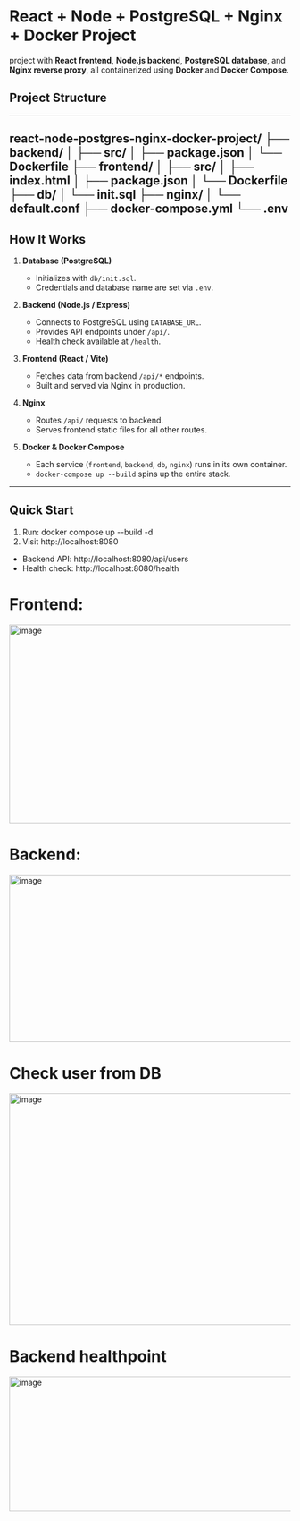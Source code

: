# React + Node + PostgreSQL + Nginx + Docker Project
project with **React frontend**, **Node.js backend**, **PostgreSQL database**, and **Nginx reverse proxy**, all containerized using **Docker** and **Docker Compose**.

## Project Structure
---
react-node-postgres-nginx-docker-project/
├── backend/
│ ├── src/
│ ├── package.json 
│ └── Dockerfile
├── frontend/ 
│ ├── src/ 
│ ├── index.html 
│ ├── package.json 
│ └── Dockerfile
├── db/ 
│ └── init.sql 
├── nginx/ 
│ └── default.conf
├── docker-compose.yml 
└── .env
---

## How It Works

1. **Database (PostgreSQL)**  
   - Initializes with `db/init.sql`.  
   - Credentials and database name are set via `.env`.  

2. **Backend (Node.js / Express)**  
   - Connects to PostgreSQL using `DATABASE_URL`.  
   - Provides API endpoints under `/api/`.  
   - Health check available at `/health`.

3. **Frontend (React / Vite)**  
   - Fetches data from backend `/api/*` endpoints.  
   - Built and served via Nginx in production.

4. **Nginx**  
   - Routes `/api/` requests to backend.  
   - Serves frontend static files for all other routes.

5. **Docker & Docker Compose**  
   - Each service (`frontend`, `backend`, `db`, `nginx`) runs in its own container.  
   - `docker-compose up --build` spins up the entire stack.

---

## Quick Start


1. Run: docker compose up --build -d
2. Visit http://localhost:8080

* Backend API: http://localhost:8080/api/users
* Health check: http://localhost:8080/health

# Frontend:
<img width="685" height="355" alt="image" src="https://github.com/user-attachments/assets/aa2633b2-8f5a-46f2-bcf6-0f73a64c22b6" />

# Backend:
<img width="615" height="299" alt="image" src="https://github.com/user-attachments/assets/83c482b9-e888-435f-9bea-723371722d21" />

# Check user from DB
<img width="905" height="414" alt="image" src="https://github.com/user-attachments/assets/66049db7-ea8f-47bd-a141-7d669875eb4b" />

# Backend healthpoint
<img width="650" height="241" alt="image" src="https://github.com/user-attachments/assets/5e6f530d-2185-40f4-bf10-422b68782577" />


